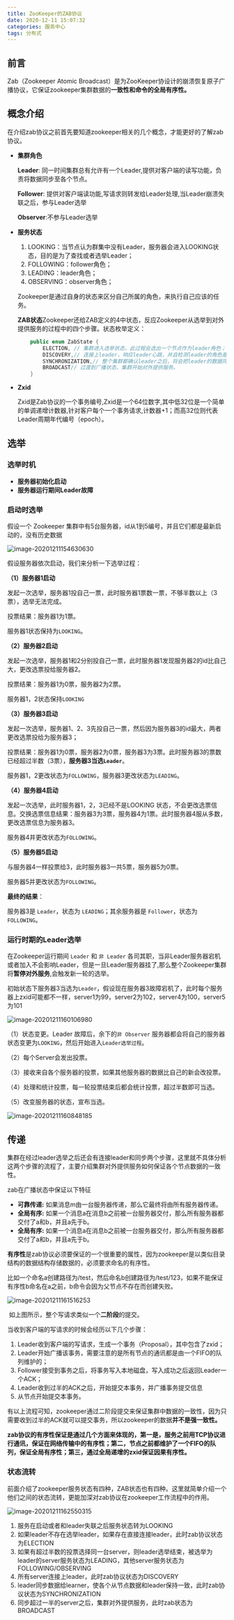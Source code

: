 ```yaml
---
title: ZooKeeper的ZAB协议
date: 2020-12-11 15:07:32
categories: 服务中心
tags: 分布式
---
```


##  前言

Zab（Zookeeper Atomic Broadcast）是为ZooKeeper协设计的崩溃恢复原子广播协议，它保证zookeeper集群数据的**一致性和命令的全局有序性。**

##  概念介绍

在介绍zab协议之前首先要知道zookeeper相关的几个概念，才能更好的了解zab协议。

- **集群角色**

  **Leader**: 同一时间集群总有允许有一个Leader,提供对客户端的读写功能，负责将数据同步至各个节点。

  **Follower**: 提供对客户端读功能,写请求则转发给Leader处理,当Leader崩溃失联之后，参与Leader选举

  **Observer**:不参与Leader选举

- **服务状态**

  1. LOOKING：当节点认为群集中没有Leader，服务器会进入LOOKING状态，目的是为了查找或者选举Leader；
  2. FOLLOWING：follower角色；
  3. LEADING：leader角色；
  4. OBSERVING：observer角色；

  Zookeeper是通过自身的状态来区分自己所属的角色，来执行自己应该的任务。

  **ZAB状态**Zookeeper还给ZAB定义的4中状态，反应Zookeeper从选举到对外提供服务的过程中的四个步骤。状态枚举定义：

  ~~~java
      public enum ZabState {
          ELECTION, // 集群进入选举状态，此过程会选出一个节点作为leader角色；
          DISCOVERY,// 连接上leader，响应leader心跳，并且检测leader的角色是否更改，通过此步骤之后选举出的leader才能执行真正职务；
          SYNCHRONIZATION,// 整个集群都确认leader之后，将会把leader的数据同步到各个节点，保证整个集群的数据一致性；
          BROADCAST// 过渡到广播状态，集群开始对外提供服务。
      }
  ~~~

- **Zxid**

  Zxid是Zab协议的一个事务编号,Zxid是一个64位数字,其中低32位是一个简单的单调递增计数器,针对客户每个一个事务请求,计数器+1；而高32位则代表Leader周期年代编号（epoch）。

##  选举

###  选举时机

- **服务器初始化启动**
- **服务器运行期间Leader故障**

###  启动时选举

假设一个 Zookeeper 集群中有5台服务器，id从1到5编号，并且它们都是最新启动的，没有历史数据

![image-20201211154630630](https://jameslin23.gitee.io/2020/12/11/ZooKeeper的ZAB协议/image-20201211154630630.png)

假设服务器依次启动，我们来分析一下选举过程：

**（1）服务器1启动**

发起一次选举，服务器1投自己一票，此时服务器1票数一票，不够半数以上（3票），选举无法完成。

投票结果：服务器1为1票。

服务器1状态保持为`LOOKING`。

**（2）服务器2启动**

发起一次选举，服务器1和2分别投自己一票，此时服务器1发现服务器2的id比自己大，更改选票投给服务器2。

投票结果：服务器1为0票，服务器2为2票。

服务器1，2状态保持`LOOKING`

**（3）服务器3启动**

发起一次选举，服务器1、2、3先投自己一票，然后因为服务器3的id最大，两者更改选票投给为服务器3；

投票结果：服务器1为0票，服务器2为0票，服务器3为3票。此时服务器3的票数已经超过半数（3票），**服务器3当选`Leader`**。

服务器1，2更改状态为`FOLLOWING`，服务器3更改状态为`LEADING`。

**（4）服务器4启动**

发起一次选举，此时服务器1，2，3已经不是LOOKING 状态，不会更改选票信息。交换选票信息结果：服务器3为3票，服务器4为1票。此时服务器4服从多数，更改选票信息为服务器3。

服务器4并更改状态为`FOLLOWING`。

**（5）服务器5启动**

与服务器4一样投票给3，此时服务器3一共5票，服务器5为0票。

服务器5并更改状态为`FOLLOWING`。

**最终的结果**：

服务器3是 `Leader`，状态为 `LEADING`；其余服务器是 `Follower`，状态为 `FOLLOWING`。

###  运行时期的Leader选举

在Zookeeper运行期间 `Leader` 和 `非 Leader` 各司其职，当非Leader服务器宕机或者加入不会影响Leader，但是一旦Leader服务器挂了,那么整个Zookeeper集群将**暂停对外服务**,会触发新一轮的选举。

初始状态下服务器3当选为`Leader`，假设现在服务器3故障宕机了，此时每个服务器上zxid可能都不一样，server1为99，server2为102，server4为100，server5为101

![image-20201211160106980](https://jameslin23.gitee.io/2020/12/11/ZooKeeper的ZAB协议/image-20201211160106980.png)

（1）状态变更。Leader 故障后，余下的`非 Observer` 服务器都会将自己的服务器状态变更为`LOOKING`，然后开始进入`Leader选举过程`。

（2）每个Server会发出投票。

（3）接收来自各个服务器的投票，如果其他服务器的数据比自己的新会改投票。

（4）处理和统计投票，每一轮投票结束后都会统计投票，超过半数即可当选。

（5）改变服务器的状态，宣布当选。

![image-20201211160848185](https://jameslin23.gitee.io/2020/12/11/ZooKeeper的ZAB协议/image-20201211160848185.png)

##  传递

集群在经过leader选举之后还会有连接leader和同步两个步骤，这里就不具体分析这两个步骤的流程了，主要介绍集群对外提供服务如何保证各个节点数据的一致性。

zab在广播状态中保证以下特征

- **可靠传递:** 如果消息m由一台服务器传递，那么它最终将由所有服务器传递。
- **全局有序:** 如果一个消息a在消息b之前被一台服务器交付，那么所有服务器都交付了a和b，并且a先于b。
- **全局有序:** 如果一个消息a在消息b之前被一台服务器交付，那么所有服务器都交付了a和b，并且a先于b。

**有序性**是zab协议必须要保证的一个很重要的属性，因为zookeeper是以类似目录结构的数据结构存储数据的，必须要求命名的有序性。

比如一个命名a创建路径为/test，然后命名b创建路径为/test/123，如果不能保证有序性b命名在a之前，b命令会因为父节点不存在而创建失败。

![image-20201211161516253](https://jameslin23.gitee.io/2020/12/11/ZooKeeper的ZAB协议/image-20201211161516253.png)

​              如上图所示，整个写请求类似一个**二阶段**的提交。

  当收到客户端的写请求的时候会经历以下几个步骤：

1. Leader收到客户端的写请求，生成一个事务（Proposal），其中包含了zxid；
2. Leader开始广播该事务，需要注意的是所有节点的通讯都是由一个FIFO的队列维护的；
3. Follower接受到事务之后，将事务写入本地磁盘，写入成功之后返回Leader一个ACK；
4. Leader收到过半的ACK之后，开始提交本事务，并广播事务提交信息
5. 从节点开始提交本事务。

有以上流程可知，zookeeper通过二阶段提交来保证集群中数据的一致性，因为只需要收到过半的ACK就可以提交事务，所以zookeeper的数据**并不是强一致性。**

**zab协议的有序性保证是通过几个方面来体现的，第一是，服务之前用TCP协议进行通讯，保证在网络传输中的有序性；第二，节点之前都维护了一个FIFO的队列，保证全局有序性；第三，通过全局递增的zxid保证因果有序性。**



###  状态流转

前面介绍了zookeeper服务状态有四种，ZAB状态也有四种。这里就简单介绍一个他们之间的状态流转，更能加深对zab协议在zookeeper工作流程中的作用。

![image-20201211162550315](https://jameslin23.gitee.io/2020/12/11/ZooKeeper的ZAB协议/image-20201211162550315.png)

1. 服务在启动或者和leader失联之后服务状态转为LOOKING
2. 如果leader不存在选举leader，如果存在直接连接leader，此时zab协议状态为ELECTION
3. 如果有超过半数的投票选择同一台server，则leader选举结束，被选举为leader的server服务状态为LEADING，其他server服务状态为FOLLOWING/OBSERVING
4. 所有server连接上leader，此时zab协议状态为DISCOVERY
5. leader同步数据给learner，使各个从节点数据和leader保持一致，此时zab协议状态为SYNCHRONIZATION
6. 同步超过一半的server之后，集群对外提供服务，此时zab状态为BROADCAST




